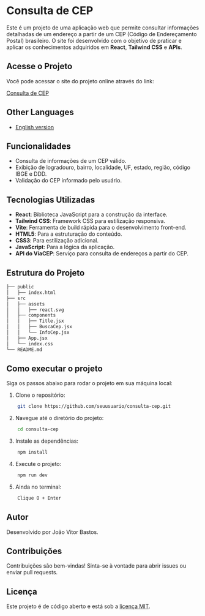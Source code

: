 # Consulta de CEP

Este é um projeto de uma aplicação web que permite consultar informações detalhadas de um endereço a partir de um CEP (Código de Endereçamento Postal) brasileiro. O site foi desenvolvido com o objetivo de praticar e aplicar os conhecimentos adquiridos em **React**, **Tailwind CSS** e **APIs**.

## Acesse o Projeto

Você pode acessar o site do projeto online através do link:

[Consulta de CEP]()

## Other Languages

- [English version](README.md)

## Funcionalidades

- Consulta de informações de um CEP válido.
- Exibição de logradouro, bairro, localidade, UF, estado, região, código IBGE e DDD.
- Validação do CEP informado pelo usuário.
  
## Tecnologias Utilizadas

- **React**: Biblioteca JavaScript para a construção da interface.
- **Tailwind CSS**: Framework CSS para estilização responsiva.
- **Vite**: Ferramenta de build rápida para o desenvolvimento front-end.
- **HTML5**: Para a estruturação do conteúdo.
- **CSS3**: Para estilização adicional.
- **JavaScript**: Para a lógica da aplicação.
- **API do ViaCEP**: Serviço para consulta de endereços a partir do CEP.

## Estrutura do Projeto

```bash
├── public
│   ├── index.html
├── src
│   ├── assets
│   │   ├── react.svg
│   ├── components
│   │   ├── Title.jsx
│   │   ├── BuscaCep.jsx
│   │   └── InfoCep.jsx
│   ├── App.jsx
│   └── index.css
└── README.md
```

## Como executar o projeto

Siga os passos abaixo para rodar o projeto em sua máquina local:

1. Clone o repositório:

```bash
    git clone https://github.com/seuusuario/consulta-cep.git
```

2. Navegue até o diretório do projeto:

```bash
    cd consulta-cep
```

3. Instale as dependências:

```bash
    npm install
```

4. Execute o projeto:

```bash
    npm run dev
```

5. Ainda no terminal:

```bash
    Clique O + Enter
```

## Autor

Desenvolvido por João Vitor Bastos.

## Contribuições

Contribuições são bem-vindas! Sinta-se à vontade para abrir issues ou enviar pull requests.

## Licença

Este projeto é de código aberto e está sob a [licença MIT](LICENSE).